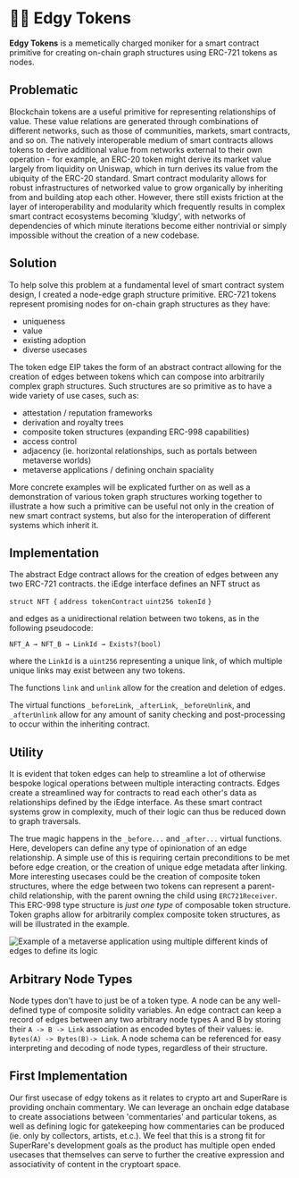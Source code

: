 # 👨‍🎤 Edgy Tokens

**Edgy Tokens** is a memetically charged moniker for a smart contract primitive for creating on-chain graph structures using ERC-721 tokens as nodes.

## Problematic

Blockchain tokens are a useful primitive for representing relationships of value. These value relations are generated through combinations of different networks, such as those of communities, markets, smart contracts, and so on. The natively interoperable medium of smart contracts allows tokens to derive additional value from networks external to their own operation - for example, an ERC-20 token might derive its market value largely from liquidity on Uniswap, which in turn derives its value from the ubiquity of the ERC-20 standard. Smart contract modularity allows for robust infrastructures of networked value to grow organically by inheriting from and building atop each other. However, there still exists friction at the layer of interoperability and modularity which frequently results in complex smart contract ecosystems becoming 'kludgy', with networks of dependencies of which minute iterations become either nontrivial or simply impossible without the creation of a new codebase. 

## Solution

To help solve this problem at a fundamental level of smart contract system design, I created a node-edge graph structure primitive. ERC-721 tokens represent promising nodes for on-chain graph structures as they have:
- uniqueness
- value
- existing adoption
- diverse usecases

The token edge EIP takes the form of an abstract contract allowing for the creation of edges between tokens which can compose into arbitrarily complex graph structures. Such structures are so primitive as to have a wide variety of use cases, such as:
- attestation / reputation frameworks
- derivation and royalty trees
- composite token structures (expanding ERC-998 capabilities)
- access control
- adjacency (ie. horizontal relationships, such as portals between metaverse worlds)
- metaverse applications / defining onchain spaciality

More concrete examples will be explicated further on as well as a demonstration of various token graph structures working together to illustrate a how such a primitive can be useful not only in the creation of new smart contract systems, but also for the interoperation of different systems which inherit it.

## Implementation

The abstract Edge contract allows for the creation of edges between any two ERC-721 contracts. the iEdge interface defines an NFT struct as

`struct NFT {`
`address tokenContract`
`uint256 tokenId`
`}`

and edges as a unidirectional relation between two tokens, as in the following pseudocode:

`NFT_A → NFT_B → LinkId → Exists?(bool)`

where the `LinkId` is a `uint256` representing a unique link, of which multiple unique links may exist between any two tokens.

The functions `link` and `unlink` allow for the creation and deletion of edges. 

The virtual functions `_beforeLink`, `_afterLink`, `_beforeUnlink`, and `_afterUnlink` allow for any amount of sanity checking and post-processing to occur within the inheriting contract. 

## Utility

It is evident that token edges can help to streamline a lot of otherwise bespoke logical operations between multiple interacting contracts. Edges create a streamlined way for contracts to read each other's data as relationships defined by the iEdge interface. As these smart contract systems grow in complexity, much of their logic can thus be reduced down to graph traversals.

The true magic happens in the `_before...` and `_after...` virtual functions. Here, developers can define any type of opinionation of an edge relationship. A simple use of this is requiring certain preconditions to be met before edge creation, or the creation of unique edge metadata after linking. More interesting usecases could be the creation of composite token structures, where the edge between two tokens can represent a parent-child relationship, with the parent owning the child using `ERC721Receiver`. This ERC-998 type structure is *just one type* of composable token structure. Token graphs allow for arbitrarily complex composite token structures, as will be illustrated in the example.

![Example of a metaverse application using multiple different kinds of edges to define its logic](https://i.imgur.com/B0gZofE.png)


## Arbitrary Node Types

Node types don't have to just be of a token type. A node can be any well-defined type of composite solidity variables. An edge contract can keep a record of edges between any two arbitrary node types A and B by storing their `A -> B -> Link` association as encoded bytes of their values: ie. `Bytes(A) -> Bytes(B)-> Link`. A node schema can be referenced for easy interpreting and decoding of node types, regardless of their structure.

## First Implementation

Our first usecase of edgy tokens as it relates to crypto art and SuperRare is providing onchain commentary. We can leverage an onchain edge database to create associations between 'commentaries' and particular tokens, as well as defining logic for gatekeeping how commentaries can be produced (ie. only by collectors, artists, et.c.). We feel that this is a strong fit for SuperRare's development goals as the product has multiple open ended usecases that themselves can serve to further the creative expression and associativity of content in the cryptoart space.
